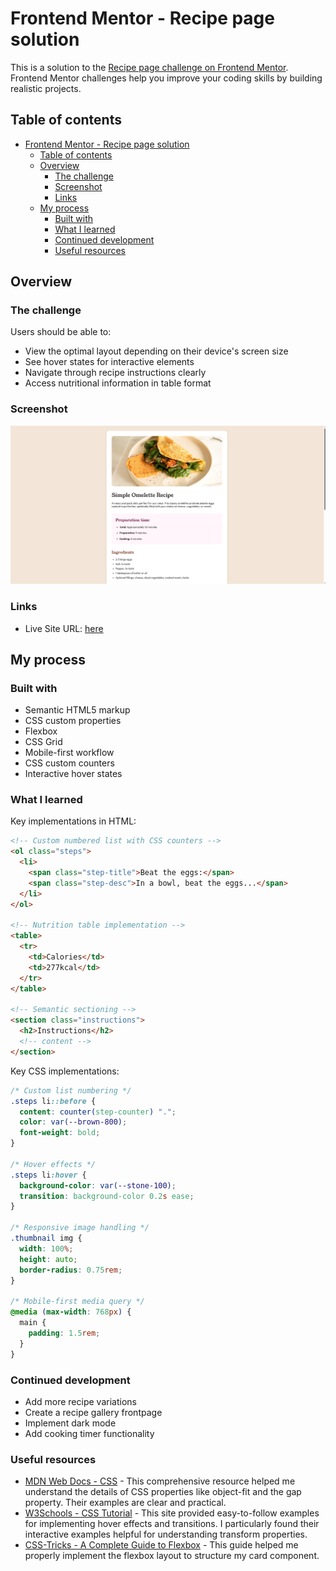 # Frontend Mentor - Recipe page solution

This is a solution to the [Recipe page challenge on Frontend Mentor](https://www.frontendmentor.io/challenges/recipe-page-KiTsR8QQKm). Frontend Mentor challenges help you improve your coding skills by building realistic projects.

## Table of contents

- [Frontend Mentor - Recipe page solution](#frontend-mentor---recipe-page-solution)
  - [Table of contents](#table-of-contents)
  - [Overview](#overview)
    - [The challenge](#the-challenge)
    - [Screenshot](#screenshot)
    - [Links](#links)
  - [My process](#my-process)
    - [Built with](#built-with)
    - [What I learned](#what-i-learned)
    - [Continued development](#continued-development)
    - [Useful resources](#useful-resources)

## Overview

### The challenge

Users should be able to:
- View the optimal layout depending on their device's screen size
- See hover states for interactive elements
- Navigate through recipe instructions clearly
- Access nutritional information in table format

### Screenshot

![Desktop Screenshot](./assets/live_webpage.png) 

### Links

- Live Site URL: [here](https://rffkive.github.io/recipe-page/)

## My process

### Built with

- Semantic HTML5 markup
- CSS custom properties
- Flexbox
- CSS Grid
- Mobile-first workflow
- CSS custom counters
- Interactive hover states

### What I learned

Key implementations in HTML:
```html
<!-- Custom numbered list with CSS counters -->
<ol class="steps">
  <li>
    <span class="step-title">Beat the eggs:</span>
    <span class="step-desc">In a bowl, beat the eggs...</span>
  </li>
</ol>

<!-- Nutrition table implementation -->
<table>
  <tr>
    <td>Calories</td>
    <td>277kcal</td>
  </tr>
</table>

<!-- Semantic sectioning -->
<section class="instructions">
  <h2>Instructions</h2>
  <!-- content -->
</section>
```

Key CSS implementations:

```css
/* Custom list numbering */
.steps li::before {
  content: counter(step-counter) ".";
  color: var(--brown-800);
  font-weight: bold;
}

/* Hover effects */
.steps li:hover {
  background-color: var(--stone-100);
  transition: background-color 0.2s ease;
}

/* Responsive image handling */
.thumbnail img {
  width: 100%;
  height: auto;
  border-radius: 0.75rem;
}

/* Mobile-first media query */
@media (max-width: 768px) {
  main {
    padding: 1.5rem;
  }
}
```

### Continued development

- Add more recipe variations
- Create a recipe gallery frontpage
- Implement dark mode
- Add cooking timer functionality

### Useful resources

- [MDN Web Docs - CSS](https://developer.mozilla.org/en-US/docs/Web/CSS) - This comprehensive resource helped me understand the details of CSS properties like object-fit and the gap property. Their examples are clear and practical.
- [W3Schools - CSS Tutorial](https://www.w3schools.com/css/) - This site provided easy-to-follow examples for implementing hover effects and transitions. I particularly found their interactive examples helpful for understanding transform properties.
- [CSS-Tricks - A Complete Guide to Flexbox](https://css-tricks.com/snippets/css/a-guide-to-flexbox/) - This guide helped me properly implement the flexbox layout to structure my card component.
